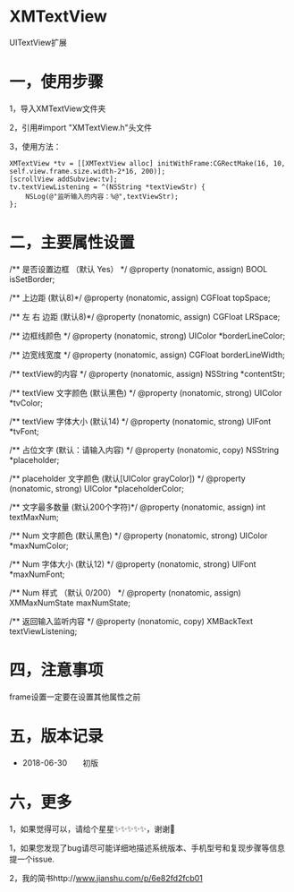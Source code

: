 # XMTextView
UITextView扩展

# 一，使用步骤
1，导入XMTextView文件夹

2，引用#import "XMTextView.h"头文件

3，使用方法：

    XMTextView *tv = [[XMTextView alloc] initWithFrame:CGRectMake(16, 10, self.view.frame.size.width-2*16, 200)];
    [scrollView addSubview:tv];
    tv.textViewListening = ^(NSString *textViewStr) {
        NSLog(@"监听输入的内容：%@",textViewStr);
    };
   
# 二，主要属性设置

/** 是否设置边框 （默认 Yes） */
@property (nonatomic, assign) BOOL isSetBorder;

/** 上边距 (默认8)*/
@property (nonatomic, assign) CGFloat topSpace;

/** 左 右 边距 (默认8)*/
@property (nonatomic, assign) CGFloat LRSpace;

/** 边框线颜色 */
@property (nonatomic, strong) UIColor *borderLineColor;

/** 边宽线宽度 */
@property (nonatomic, assign) CGFloat borderLineWidth;

/** textView的内容 */
@property (nonatomic, assign) NSString *contentStr;

/** textView 文字颜色 (默认黑色) */
@property (nonatomic, strong) UIColor *tvColor;

/** textView 字体大小 (默认14) */
@property (nonatomic, strong) UIFont *tvFont;

/** 占位文字 (默认：请输入内容) */
@property (nonatomic, copy) NSString *placeholder;

/** placeholder 文字颜色 (默认[UIColor grayColor]) */
@property (nonatomic, strong) UIColor *placeholderColor;

/** 文字最多数量 (默认200个字符)*/
@property (nonatomic, assign) int textMaxNum;

/** Num 文字颜色 (默认黑色) */
@property (nonatomic, strong) UIColor *maxNumColor;

/** Num 字体大小 (默认12) */
@property (nonatomic, strong) UIFont *maxNumFont;

/** Num 样式 （默认 0/200） */
@property (nonatomic, assign) XMMaxNumState maxNumState;

/** 返回输入监听内容 */
@property (nonatomic, copy) XMBackText textViewListening;

# 四，注意事项
frame设置一定要在设置其他属性之前

# 五，版本记录

- 2018-06-30　　初版


# 六，更多

1，如果觉得可以，请给个星星✨✨✨✨✨，谢谢🙏

1，如果您发现了bug请尽可能详细地描述系统版本、手机型号和复现步骤等信息 提一个issue.

2，我的简书http://www.jianshu.com/p/6e82fd2fcb01



